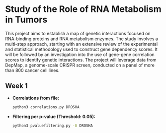 # Study of the Role of RNA Metabolism in Tumors

This project aims to establish a map of genetic interactions focused on RNA-binding proteins and RNA metabolism enzymes. The study involves a multi-step approach, starting with an extensive review of the experimental and statistical methodology used to construct gene dependency scores. It will be followed by an investigation into the use of gene-gene correlation scores to identify genetic interactions. The project will leverage data from DepMap, a genome-scale CRISPR screen, conducted on a panel of more than 800 cancer cell lines.

## Week 1

- **Correlations from file:** 
    ```bash
    python3 correlations.py DROSHA
    ```

- **Filtering per p-value (Threshold: 0.05):**
    ```bash
    python3 pvaluefiltering.py -G DROSHA 
    ```